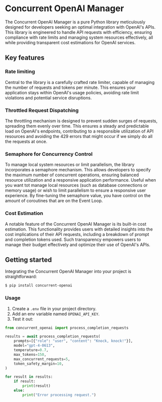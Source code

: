 # Concurrent OpenAI Manager
The Concurrent OpenAI Manager is a pure Python library meticulously designed for developers seeking an optimal integration with OpenAI's APIs. This library is engineered to handle API requests with efficiency, ensuring compliance with rate limits and managing system resources effectively, all while providing transparent cost estimations for OpenAI services.

## Key features
### Rate limiting
Central to the library is a carefully crafted rate limiter, capable of managing the number of requests and tokens per minute. This ensures your application stays within OpenAI's usage policies, avoiding rate limit violations and potential service disruptions.

### Throttled Request Dispatching
The throttling mechanism is designed to prevent sudden surges of requests, spreading them evenly over time. This ensures a steady and predictable load on OpenAI's endpoints, contributing to a responsible utilization of API resources and avoiding the 429 errors that might occur if we simply do all the requests at once.

### Semaphore for Concurrency Control
To manage local system resources or limit parallelism, the library incorporates a semaphore mechanism. This allows developers to specify the maximum number of concurrent operations, ensuring balanced resource utilization and a responsive application performance. Useful when you want tot manage local resources (such as database connections or memory usage) or wish to limit parallelism to ensure a responsive user experience. By fine-tuning the semaphore value, you have control on the amount of coroutines that are on the Event Loop.

### Cost Estimation
A notable feature of the Concurrent OpenAI Manager is its built-in cost estimation. This functionality provides users with detailed insights into the cost implications of their API requests, including a breakdown of prompt and completion tokens used. Such transparency empowers users to manage their budget effectively and optimize their use of OpenAI's APIs.


## Getting started
Integrating the Concurrent OpenAI Manager into your project is straightforward:

```bash
$ pip install concurrent-openai
```

### Usage
1. Create a `.env` file in your project directory.
2. Add an env variable named `OPENAI_API_KEY`.
3. Test it out:
```python
from concurrent_openai import process_completion_requests

results = await process_completion_requests(
    prompts=[{"role": "user", "content": "Knock, knock!"}],
    model="gpt-4-0613",
    temperature=0.7,
    max_tokens=150,
    max_concurrent_requests=5,
    token_safety_margin=10,
)

for result in results:
    if result:
        print(result)
    else:
        print("Error processing request.")
```

